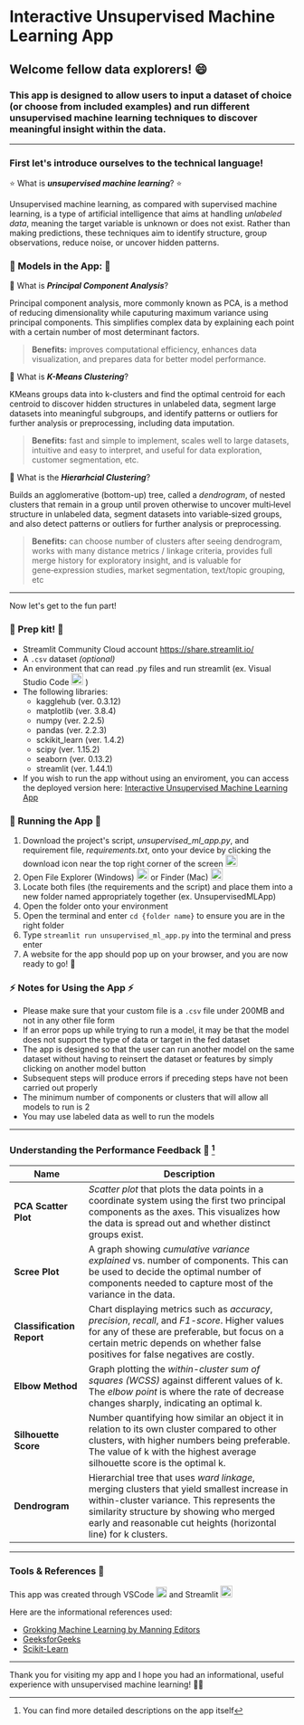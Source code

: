 # Interactive Unsupervised Machine Learning App

## Welcome fellow data explorers! :smile: 

### This app is designed to allow users to input a dataset of choice (or choose from included examples) and run different unsupervised machine learning techniques to discover meaningful insight within the data. 
---
### First let's introduce ourselves to the technical language! 

:star: What is ___unsupervised machine learning___? :star:

Unsupervised machine learning, as compared with supervised machine learning, is a type of artificial intelligence that aims at handling _unlabeled data_, meaning the target variable is unknown or does not exist. Rather than making predictions, these techniques aim to identify structure, group observations, reduce noise, or uncover hidden patterns.

### :watermelon: Models in the App: :watermelon:
:melon: What is ___Principal Component Analysis___?

Principal component analysis, more commonly known as PCA, is a method of reducing dimensionality while caputuring maximum variance using principal components. This simplifies complex data by explaining each point with a certain number of most determinant factors. 
> **Benefits:** improves computational efficiency, enhances data visualization, and prepares data for better model performance.

:pineapple: What is ___K-Means Clustering___?

KMeans groups data into k-clusters and find the optimal centroid for each centroid to discover hidden structures in unlabeled data, segment large datasets into meaningful subgroups, and identify patterns or outliers for further analysis or preprocessing, including data imputation.
> **Benefits:** fast and simple to implement, scales well to large datasets, intuitive and easy to interpret, and useful for data exploration, customer segmentation, etc.

:peach: What is the ___Hierarhcial Clustering___?

Builds an agglomerative (bottom-up) tree, called a _dendrogram_, of nested clusters that remain in a group until proven otherwise to uncover multi‑level structure in unlabeled data, segment datasets into variable‑sized groups, and also detect patterns or outliers for further analysis or preprocessing.
> **Benefits:** can choose number of clusters after seeing dendrogram, works with many distance metrics / linkage criteria, provides full merge history for exploratory insight, and is valuable for gene‑expression studies, market segmentation, text/topic grouping, etc


---
Now let's get to the fun part!

### :gift: Prep kit! :gift:
- Streamlit Community Cloud account https://share.streamlit.io/
- A `.csv` dataset *(optional)*
- An environment that can read .py files and run streamlit (ex. Visual Studio Code <image src="https://upload.wikimedia.org/wikipedia/commons/thumb/9/9a/Visual_Studio_Code_1.35_icon.svg/2048px-Visual_Studio_Code_1.35_icon.svg.png" alt="image" width="21"/> )
- The following libraries:
  -  kagglehub (ver. 0.3.12)
  -  matplotlib (ver. 3.8.4)
  -  numpy (ver. 2.2.5)
  -  pandas (ver. 2.2.3)
  -  sckikit_learn (ver. 1.4.2)
  -  scipy (ver. 1.15.2)
  -  seaborn (ver. 0.13.2)
  -  streamlit (ver. 1.44.1)
- If you wish to run the app without using an enviroment, you can access the deployed version here: [Interactive Unsupervised Machine Learning App](https://kang-data-science-portfolio-7czws8sggmdaop3hcqzrcq.streamlit.app/)

### :jigsaw: Running the App :jigsaw:
1. Download the project's script, *unsupervised_ml_app.py*, and requirement file, *requirements.txt*, onto your device by clicking the download icon near the top right corner of the screen <image src="https://static.vecteezy.com/system/resources/previews/019/879/209/non_2x/download-button-on-transparent-background-free-png.png" alt="image" width="21"/>
2. Open File Explorer (Windows) <image src="https://static.wikia.nocookie.net/windows/images/0/04/File_Explorer_Icon.png/revision/latest?cb=20240208004644" alt="image" width="21"/> or Finder (Mac) <image src="https://upload.wikimedia.org/wikipedia/commons/c/c9/Finder_Icon_macOS_Big_Sur.png" alt="image" width="21"/>
3. Locate both files (the requirements and the script) and place them into a new folder named appropriately together (ex. UnsupervisedMLApp)
4. Open the folder onto your environment
5. Open the terminal and enter `cd {folder name}` to ensure you are in the right folder
7. Type `streamlit run unsupervised_ml_app.py` into the terminal and press enter
8. A website for the app should pop up on your browser, and you are now ready to go! :tada:

### :zap: Notes for Using the App :zap:
- Please make sure that your custom file is a `.csv` file under 200MB and not in any other file form
- If an error pops up while trying to run a model, it may be that the model does not support the type of data or target in the fed dataset
- The app is designed so that the user can run another model on the same dataset without having to reinsert the dataset or  features by simply clicking on another model button
- Subsequent steps will produce errors if preceding steps have not been carried out properly
- The minimum number of components or clusters that will allow all models to run is 2
- You may use labeled data as well to run the models
---
### Understanding the Performance Feedback :ocean: [^1]

Name | Description
-------------| -------------
__PCA Scatter Plot__ | _Scatter plot_ that plots the data points in a coordinate system using the first two principal components as the axes. This visualizes how the data is spread out and whether distinct groups exist.
__Scree Plot__ | A graph showing _cumulative variance explained_ vs. number of components. This can be used to decide the optimal number of components needed to capture most of the variance in the data.
__Classification Report__ | Chart displaying metrics such as _accuracy_, _precision_, _recall_, and _F1-score_. Higher values for any of these are preferable, but focus on a certain metric depends on whether false positives for false negatives are costly.
__Elbow Method__ | Graph plotting the _within-cluster sum of squares (WCSS)_ against different values of k. The _elbow point_ is where the rate of decrease changes sharply, indicating an optimal k.
__Silhouette Score__ | Number quantifying how similar an object it in relation to its own cluster compared to other clusters, with higher numbers being preferable. The value of k with the highest average silhouette score is the optimal k.
__Dendrogram__ | Hierarchial tree that uses _ward linkage_, merging clusters that yield smallest increase in within-cluster variance. This represents the similarity structure by showing who merged early and reasonable cut heights (horizontal line) for k clusters. 

[^1]: You can find more detailed descriptions on the app itself
---
### Tools & References :penguin:

This app was created through VSCode  <image src="https://upload.wikimedia.org/wikipedia/commons/thumb/9/9a/Visual_Studio_Code_1.35_icon.svg/2048px-Visual_Studio_Code_1.35_icon.svg.png" alt="image" width="19"/>  and Streamlit <image src="https://encrypted-tbn0.gstatic.com/images?q=tbn:ANd9GcTGDKmSgL7UJ6sstMUQTtjI2iDN7ClN2jRZ5Q&s" alt="image" width="21"/>

Here are the informational references used:
- [Grokking Machine Learning by Manning Editors](https://github.com/luisguiserrano/manning)
- [GeeksforGeeks](https://www.geeksforgeeks.org/unsupervised-learning/)
- [Scikit-Learn](https://www.learndatasci.com/glossary/hierarchical-clustering/)
---
Thank you for visiting my app and I hope you had an informational, useful experience with unsupervised machine learning! 💙💛
